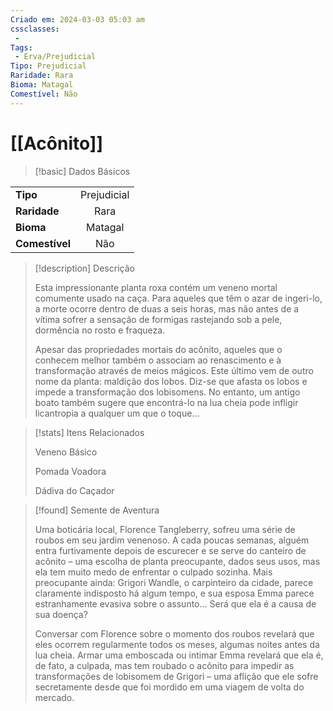 ```yaml
---
Criado em: 2024-03-03 05:03 am
cssclasses:
 - 
Tags:
 - Erva/Prejudicial
Tipo: Prejudicial
Raridade: Rara
Bioma: Matagal
Comestível: Não
---
```

# [[Acônito]]

> [!basic] Dados Básicos
> 
|           |     |
| --------- |:---:|
| **Tipo**  |  Prejudicial   |
| **Raridade** |  Rara   |
| **Bioma** |  Matagal   |
| **Comestível** |   Não   |
>
 
> [!description] Descrição
> 
> Esta impressionante planta roxa contém um veneno mortal comumente usado na caça. Para aqueles que têm o azar de ingeri-lo, a morte ocorre dentro de duas a seis horas, mas não antes de a vítima sofrer a sensação de formigas rastejando sob a pele, dormência no rosto e fraqueza.
>
> Apesar das propriedades mortais do acônito, aqueles que o conhecem melhor também o associam ao renascimento e à transformação através de meios mágicos. Este último vem de outro nome da planta: maldição dos lobos. Diz-se que afasta os lobos e impede a transformação dos lobisomens. No entanto, um antigo boato também sugere que encontrá-lo na lua cheia pode infligir licantropia a qualquer um que o toque…

> [!stats] Itens Relacionados
>
> Veneno Básico
> 
> Pomada Voadora
> 
> Dádiva do Caçador

> [!found] Semente de Aventura
>
>Uma boticária local, Florence Tangleberry, sofreu uma série de roubos em seu jardim venenoso. A cada poucas semanas, alguém entra furtivamente depois de escurecer e se serve do canteiro de acônito – uma escolha de planta preocupante, dados seus usos, mas ela tem muito medo de enfrentar o culpado sozinha. Mais preocupante ainda: Grigori Wandle, o carpinteiro da cidade, parece claramente indisposto há algum tempo, e sua esposa Emma parece estranhamente evasiva sobre o assunto... Será que ela é a causa de sua doença?
>
> Conversar com Florence sobre o momento dos roubos revelará que eles ocorrem regularmente todos os meses, algumas noites antes da lua cheia. Armar uma emboscada ou intimar Emma revelará que ela é, de fato, a culpada, mas tem roubado o acônito para impedir as transformações de lobisomem de Grigori – uma aflição que ele sofre secretamente desde que foi mordido em uma viagem de volta do mercado.
